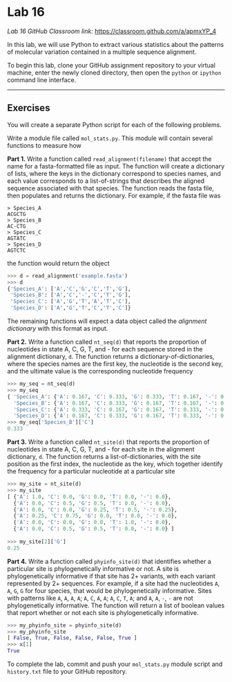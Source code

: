 # Lab 16

*Lab 16 GitHub Classroom link:* https://classroom.github.com/a/apmxYP_4

In this lab, we will use Python to extract various statistics about the patterns of molecular variation contained in a multiple sequence alignment.

To begin this lab, clone your GitHub assignment repository to your virtual machine, enter the newly cloned directory, then open the `python` or `ipython` command line interface.

---


## Exercises

You will create a separate Python script for each of the following problems.

Write a module file called `mol_stats.py`. This module will contain several functions to measure how 

**Part 1.** Write a function called `read_alignment(filename)` that accept the name for a fasta-formatted file as input. The function will create a dictionary of lists, where the keys in the dictionary correspond to species names, and each value corresponds to a list-of-strings that describes the aligned sequence associated with that species. The function reads the fasta file, then populates and returns the dictionary. For example, if the fasta file was

```
> Species_A
ACGCTG
> Species_B
AC-CTG
> Species_C
AGTATC
> Species_D
AGTCTC
```

the function would return the object

```python
>>> d = read_alignment('example.fasta')
>>> d
{'Species_A': ['A','C','G','C','T','G'],
 'Species_B': ['A','C','-','C','T','G'],
 'Species_C': ['A','G','T','A','T','C'],
 'Species_D': ['A','G','T','C','T','C']}
```

The remaining functions will expect a data object called the *alignment dictionary* with this format as input.

**Part 2.** Write a function called `nt_seq(d)` that reports the proportion of nucleotides in state A, C, G, T, and - for each sequence stored in the alignment dictionary, `d`. The function returns a dictionary-of-dictionaries, where the species names are the first key, the nucleotide is the second key, and the ultimate value is the corresponding nucleotide frequency

```python
>>> my_seq = nt_seq(d)
>>> my_seq
{ 'Species_A': {'A': 0.167, 'C': 0.333, 'G': 0.333, 'T': 0.167, '-': 0.0},
  'Species_B': {'A': 0.167, 'C': 0.333, 'G': 0.167, 'T': 0.167, '-': 0.167},
  'Species_C': {'A': 0.333, 'C': 0.167, 'G': 0.167, 'T': 0.333, '-': 0.0},
  'Species_D': {'A': 0.167, 'C': 0.333, 'G': 0.167, 'T': 0.333, '-': 0.0} }
>>> my_seq['Species_B']['C']
0.333
```

**Part 3.** Write a function called `nt_site(d)` that reports the proportion of nucleotides in state A, C, G, T, and - for each site in the alignment dictionary, `d`. The function returns a list-of-dictionaries, with the site position as the first index, the nucleotide as the key, which together identify the frequency for a particular nucleotide at a particular site

```python
>>> my_site = nt_site(d)
>>> my_site
[ {'A': 1.0, 'C': 0.0, 'G': 0.0, 'T': 0.0, '-': 0.0},
  {'A': 0.0, 'C': 0.5, 'G': 0.5, 'T': 0.0, '-': 0.0},
  {'A': 0.0, 'C': 0.0, 'G': 0.25, 'T': 0.5, '-': 0.25},
  {'A': 0.25, 'C': 0.75, 'G': 0.0, 'T': 0.0, '-': 0.0},
  {'A': 0.0, 'C': 0.0, 'G': 0.0, 'T': 1.0, '-': 0.0},
  {'A': 0.0, 'C': 0.5, 'G': 0.5, 'T': 0.0, '-': 0.0} ]
  
>>> my_site[2]['G']
0.25
```

**Part 4.** Write a function called `phyinfo_site(d)` that identifies whether a particular site is phylogenetically informative or not. A site is phylogenetically informative if that site has 2+ variants, with each variant represented by 2+ sequences. For example, if a site had the nucleotides `A`, `A`, `G`, `G` for four species, that would be phylogenetically informative. Sites with patterns like `A`, `A`, `A`, `A`; `A`, `C`, `A`, `A`; `A`, `C`, `T`, `A`; and `A`, `A`, `-`, `-` are not phylogenetically informative. The function will return a list of boolean values that report whether or not each site is phylogenetically informative.

```python
>>> my_phyinfo_site = phyinfo_site(d)
>>> my_phyinfo_site
[ False, True, False, False, False, True ]
>>> x[1]
True
```

To complete the lab, commit and push your `mol_stats.py` module script and `history.txt` file to your GitHub repository.


